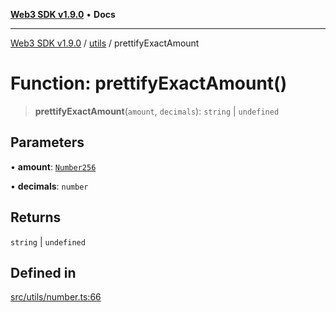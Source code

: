 [**Web3 SDK v1.9.0**](../../../README.md) • **Docs**

***

[Web3 SDK v1.9.0](../../../globals.md) / [utils](../README.md) / prettifyExactAmount

# Function: prettifyExactAmount()

> **prettifyExactAmount**(`amount`, `decimals`): `string` \| `undefined`

## Parameters

• **amount**: [`Number256`](../../../type-aliases/Number256.md)

• **decimals**: `number`

## Returns

`string` \| `undefined`

## Defined in

[src/utils/number.ts:66](https://github.com/Mystic-Nayy/alephium-web3/blob/c1afd789a197ce5fe21f08c2965942090157c33d/packages/web3/src/utils/number.ts#L66)
